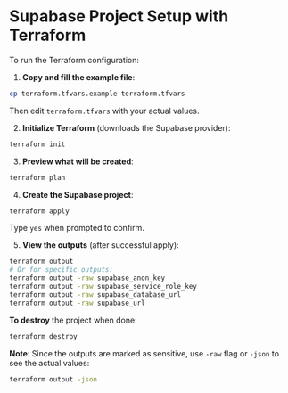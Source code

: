 # Supabase Project Setup with Terraform

To run the Terraform configuration:

1. **Copy and fill the example file**:
```bash
cp terraform.tfvars.example terraform.tfvars
```
Then edit `terraform.tfvars` with your actual values.

2. **Initialize Terraform** (downloads the Supabase provider):
```bash
terraform init
```

3. **Preview what will be created**:
```bash
terraform plan
```

4. **Create the Supabase project**:
```bash
terraform apply
```
Type `yes` when prompted to confirm.

5. **View the outputs** (after successful apply):
```bash
terraform output
# Or for specific outputs:
terraform output -raw supabase_anon_key
terraform output -raw supabase_service_role_key
terraform output -raw supabase_database_url
terraform output -raw supabase_url
```

**To destroy** the project when done:
```bash
terraform destroy
```

**Note**: Since the outputs are marked as sensitive, use `-raw` flag or `-json` to see the actual values:
```bash
terraform output -json
```